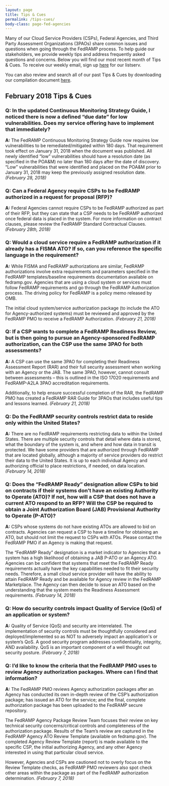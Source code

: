 ```yaml
---
layout: page
title: Tips & Cues
permalink: /tips-cues/
body-class: page-fed-agencies
---
```


Many of our Cloud Service Providers (CSPs), Federal Agencies, and Third Party Assessment Organizations (3PAOs) share common issues and questions when going through the FedRAMP process. To help guide our stakeholders, we provide weekly tips and address frequently asked questions and concerns. Below you will find our most recent month of Tips & Cues. To receive our weekly email, sign up [here](https://public.govdelivery.com/accounts/USGSA/subscriber/new?qsp=USGSA_2224) for our listserv. 

You can also review and search all of our past Tips & Cues by downloading our compilation document <a href="{{site.baseurl}}/assets/resources/documents/FedRAMP_Tips_and_Cues.pdf">here</a>.

<h2>February 2018 Tips & Cues</h2>
<div class="q1">
<h3>Q: In the updated Continuous Monitoring Strategy Guide, I noticed there is now a defined “due date” for low vulnerabilities. Does my service offering have to implement that immediately?</h3>

<p><strong>A:</strong> The FedRAMP Continuous Monitoring Strategy Guide now requires low vulnerabilities to be remediated/mitigated within 180 days. That requirement took effect on January 31, 2018 when the document was published. All newly identified “low” vulnerabilities should have a resolution date (as specified in the POA&M) no later than 180 days after the date of discovery. “Low” vulnerabilities that were identified and placed on the POA&M prior to January 31, 2018 may keep the previously assigned resolution date. <em>(February 28, 2018) </em>
</p>
</div>

<div class="q2">
<h3>Q: Can a Federal Agency require CSPs to be FedRAMP authorized in a request for proposal (RFP)?</h3>

<p><strong>A:</strong> Federal Agencies cannot require CSPs to be FedRAMP authorized as part of their RFP, but they can state that a CSP needs to be FedRAMP authorized once federal data is placed in the system. For more information on contract clauses, please review the FedRAMP Standard Contractual Clauses. <em>(February 28th, 2018)</em> 
</p>
</div>

<div class="q2">
<h3>Q: Would a cloud service require a FedRAMP authorization if it already has a FISMA ATO? If so, can you reference the specific language in the requirement?</h3>

<p><strong>A:</strong> While FISMA and FedRAMP authorizations are similar, FedRAMP authorizations involve extra requirements and parameters specified in the FedRAMP templates/baseline requirements documentation available on fedramp.gov. Agencies that are using a cloud system or services must follow FedRAMP requirements and go through the FedRAMP Authorization process. The driving policy for FedRAMP is a policy memo released by OMB.
</p>
<p>
The initial cloud system/service authorization package (to include the ATO for Agency-authorized systems) must be reviewed and approved by the FedRAMP PMO to receive a FedRAMP Authorization. <em>(February 21, 2018)</em> 
</p>
</div>

<div class="q2">
<h3>Q: If a CSP wants to complete a FedRAMP Readiness Review, but is then going to pursue an Agency-sponsored FedRAMP authorization, can the CSP use the same 3PAO for both assessments?
</h3>

<p><strong>A:</strong> A CSP can use the same 3PAO for completing their Readiness Assessment Report (RAR) and their full security assessment when working with an Agency or the JAB. The same 3PAO, however, cannot consult between assessments – this is outlined in the ISO 17020 requirements and FedRAMP-A2LA 3PAO accreditation requirements.
</p>
<p>
Additionally, to help ensure successful completion of the RAR, the FedRAMP PMO has created a FedRAMP RAR Guide for 3PAOs that includes useful tips and lessons learned. <em>(February 21, 2018)</em> 
</p>
</div>

<div class="q3">

<h3>Q: Do the FedRAMP security controls restrict data to reside only within the United States?</h3>

<p><strong>A:</strong> There are no FedRAMP requirements restricting data to within the United States. There are multiple security controls that detail where data is stored, what the boundary of the system is, and where and how data in transit is protected. We have some providers that are authorized through FedRAMP that are located globally, although a majority of service providers do restrict their data to the United States. It is up to each individual Agency and authorizing official to place restrictions, if needed, on data location. <em>(February 14, 2018) </em>
</p>
</div>

<div class="q3">

<h3>Q: Does the “FedRAMP Ready” designation allow CSPs to bid on contracts if their systems don’t have an existing Authority to Operate (ATO)? If not, how will a CSP that does not have a current ATO respond to an RFP? Will the CSP be required to obtain a Joint Authorization Board (JAB) Provisional Authority to Operate (P-ATO)?</h3>

<p><strong>A:</strong> CSPs whose systems do not have existing ATOs are allowed to bid on contracts. Agencies can request a CSP to have a timeline for obtaining an ATO, but should not limit the request to CSPs with ATOs. Please contact the FedRAMP PMO if an Agency is making that request.
</p>
<p>
The “FedRAMP Ready” designation is a market indicator to Agencies that a system has a high likelihood of obtaining a JAB P-ATO or an Agency ATO. Agencies can be confident that systems that meet the FedRAMP Ready requirements actually have the key capabilities needed to fit their security needs. Therefore, a small cloud service provider will have the ability to attain FedRAMP Ready and be available for Agency review in the FedRAMP Marketplace. The Agency can then decide to issue an ATO based on the understanding that the system meets the Readiness Assessment requirements. <em>(February 14, 2018)</em> 
</p>
</div>

<div class="q3">

<h3>Q: How do security controls impact Quality of Service (QoS) of an application or system?</h3>

<p><strong>A:</strong> Quality of Service (QoS) and security are interrelated. The implementation of security controls must be thoughtfully considered and deployed/implemented so as NOT to adversely impact an application's or system’s QoS. A good security program addresses confidentiality, integrity, AND availability. QoS is an important component of a well thought out security posture. <em>(February 7, 2018)</em> 
</p>
</div>

<div class="q3">

<h3>Q: I’d like to know the criteria that the FedRAMP PMO uses to review Agency authorization packages. Where can I find that information?</h3>

<p><strong>A:</strong> The FedRAMP PMO reviews Agency authorization packages after an Agency has conducted its own in-depth review of the CSP’s authorization package; has issued an ATO for the service; and the final, complete authorization package has been uploaded to the FedRAMP secure repository.
</p>
<p>
The FedRAMP Agency Package Review Team focuses their review on key technical security concerns/critical controls and completeness of the authorization package. Results of the Team’s review are captured in the FedRAMP Agency ATO Review Template (available on fedramp.gov). The completed Agency Review Template (report) is made available to the specific CSP, the initial authorizing Agency, and any other Agency interested in using that particular cloud service.
</p>
<p>
However, Agencies and CSPs are cautioned not to overly focus on the Review Template checks, as FedRAMP PMO reviewers also spot­ check other areas within the package as part of the FedRAMP authorization determination. <em>(February 7, 2018)</em> 
</p>
</div>
